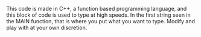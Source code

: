 This code is made in C++, a function based programming language, and this block of code is used to type at high speeds.
In the first string seen in the MAIN function, that is where you put what you want to type.
Modify and play with at your own discretion.
